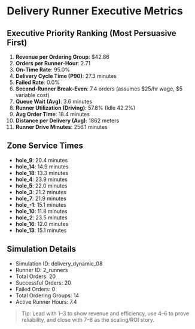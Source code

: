 # Delivery Runner Executive Metrics

## Executive Priority Ranking (Most Persuasive First)
1. **Revenue per Ordering Group**: $42.86
2. **Orders per Runner‑Hour**: 2.71
3. **On‑Time Rate**: 95.0%
4. **Delivery Cycle Time (P90)**: 27.3 minutes
5. **Failed Rate**: 0.0%
6. **Second‑Runner Break‑Even**: 7.4 orders (assumes $25/hr wage, $5 variable cost)
7. **Queue Wait (Avg)**: 3.6 minutes
8. **Runner Utilization (Driving)**: 57.8% (Idle 42.2%)
9. **Avg Order Time**: 18.4 minutes
10. **Distance per Delivery (Avg)**: 1862 meters
11. **Runner Drive Minutes**: 256.1 minutes

## Zone Service Times
- **hole_9**: 20.4 minutes
- **hole_14**: 14.9 minutes
- **hole_18**: 13.3 minutes
- **hole_4**: 23.9 minutes
- **hole_5**: 22.0 minutes
- **hole_3**: 21.2 minutes
- **hole_7**: 21.9 minutes
- **hole_-1**: 15.1 minutes
- **hole_10**: 11.8 minutes
- **hole_2**: 23.5 minutes
- **hole_16**: 12.0 minutes
- **hole_13**: 15.1 minutes


## Simulation Details
- Simulation ID: delivery_dynamic_08
- Runner ID: 2_runners
- Total Orders: 20
- Successful Orders: 20
- Failed Orders: 0
- Total Ordering Groups: 14
- Active Runner Hours: 7.4

> Tip: Lead with 1–3 to show revenue and efficiency, use 4–6 to prove reliability, and close with 7–8 as the scaling/ROI story.
